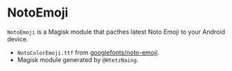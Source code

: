# NotoEmoji

`NotoEmoji` is a Magisk module that pacthes latest Noto Emoji to your Android device.
 
- `NotoColorEmoji.ttf` from [googlefonts/noto-emoji](https://github.com/googlefonts/noto-emoji/).
- Magisk module generated by `@HtetzNaing`.
